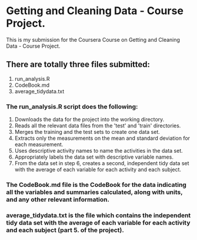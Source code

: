 # Getting and Cleaning Data - Course Project.

This is my submission for the Coursera Course on Getting and Cleaning Data - Course Project.

## There are totally three files submitted: 
1. run_analysis.R 
2. CodeBook.md
3. average_tidydata.txt

### The run_analysis.R script does the following:

1. Downloads the data for the project into the working directory.
2. Reads all the relevant data files from the 'test' and 'train' directories.
3. Merges the training and the test sets to create one data set.
4. Extracts only the measurements on the mean and standard deviation for each measurement.
5. Uses descriptive activity names to name the activities in the data set.
6. Appropriately labels the data set with descriptive variable names.
7. From the data set in step 6, creates a second, independent tidy data set with the average of each variable for each activity and each subject.

### The CodeBook.md file is the CodeBook for the data indicating all the variables and summaries calculated, along with units, and any other relevant information.

### average_tidydata.txt is the file which contains the independent tidy data set with the average of each variable for each activity and each subject (part 5. of the project).